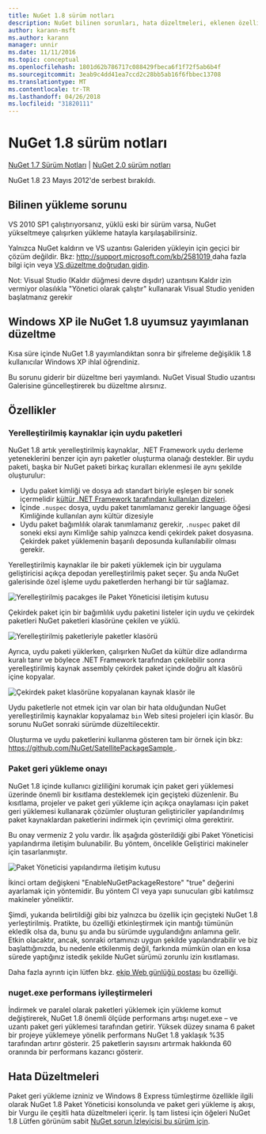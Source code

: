 ```yaml
---
title: NuGet 1.8 sürüm notları
description: NuGet bilinen sorunları, hata düzeltmeleri, eklenen özellikleri ve dcr dahil olmak üzere 1.8 için sürüm notları.
author: karann-msft
ms.author: karann
manager: unnir
ms.date: 11/11/2016
ms.topic: conceptual
ms.openlocfilehash: 1801d62b786717c088429fbeca6f1f72f5ab6b4f
ms.sourcegitcommit: 3eab9c4dd41ea7ccd2c28bb5ab16f6fbbec13708
ms.translationtype: MT
ms.contentlocale: tr-TR
ms.lasthandoff: 04/26/2018
ms.locfileid: "31820111"
---
```

# <a name="nuget-18-release-notes"></a>NuGet 1.8 sürüm notları

[NuGet 1.7 Sürüm Notları](../release-notes/nuget-1.7.md) | [NuGet 2.0 sürüm notları](../release-notes/nuget-2.0.md)

NuGet 1.8 23 Mayıs 2012'de serbest bırakıldı.

## <a name="known-installation-issue"></a>Bilinen yükleme sorunu
VS 2010 SP1 çalıştırıyorsanız, yüklü eski bir sürüm varsa, NuGet yükseltmeye çalışırken yükleme hatayla karşılaşabilirsiniz.

Yalnızca NuGet kaldırın ve VS uzantısı Galeriden yükleyin için geçici bir çözüm değildir.  Bkz: [ http://support.microsoft.com/kb/2581019 ](http://support.microsoft.com/kb/2581019) daha fazla bilgi için veya [VS düzeltme doğrudan gidin](http://bit.ly/vsixcertfix).

Not: Visual Studio (Kaldır düğmesi devre dışıdır) uzantısını Kaldır izin vermiyor olasılıkla "Yönetici olarak çalıştır" kullanarak Visual Studio yeniden başlatmanız gerekir

## <a name="nuget-18-incompatible-with-windows-xp-hotfix-published"></a>Windows XP ile NuGet 1.8 uyumsuz yayımlanan düzeltme

Kısa süre içinde NuGet 1.8 yayımlandıktan sonra bir şifreleme değişiklik 1.8 kullanıcılar Windows XP ihlal öğrendiniz.

Bu sorunu giderir bir düzeltme beri yayımlandı.  NuGet Visual Studio uzantısı Galerisine güncelleştirerek bu düzeltme alırsınız.

## <a name="features"></a>Özellikler

### <a name="satellite-packages-for-localized-resources"></a>Yerelleştirilmiş kaynaklar için uydu paketleri
NuGet 1.8 artık yerelleştirilmiş kaynaklar, .NET Framework uydu derleme yeteneklerini benzer için ayrı paketler oluşturma olanağı destekler.  Bir uydu paketi, başka bir NuGet paketi birkaç kuralları eklenmesi ile aynı şekilde oluşturulur:

* Uydu paket kimliği ve dosya adı standart biriyle eşleşen bir sonek içermelidir [kültür .NET Framework tarafından kullanılan dizeleri](http://msdn.microsoft.com/goglobal/bb896001.aspx).
* İçinde `.nuspec` dosya, uydu paket tanımlamanız gerekir language öğesi Kimliğinde kullanılan aynı kültür dizesiyle
* Uydu paket bağımlılık olarak tanımlamanız gerekir, `.nuspec` paket dil soneki eksi aynı Kimliğe sahip yalnızca kendi çekirdek paket dosyasına.  Çekirdek paket yüklemenin başarılı deposunda kullanılabilir olması gerekir.

Yerelleştirilmiş kaynaklar ile bir paketi yüklemek için bir uygulama geliştiricisi açıkça depodan yerelleştirilmiş paket seçer. Şu anda NuGet galerisinde özel işleme uydu paketlerden herhangi bir tür sağlamaz.

![Yerelleştirilmiş pacakges ile Paket Yöneticisi iletişim kutusu](./media/dlg-w-loc-packs.png)

Çekirdek paket için bir bağımlılık uydu paketini listeler için uydu ve çekirdek paketleri NuGet paketleri klasörüne çekilen ve yüklü.

![Yerelleştirilmiş paketleriyle paketler klasörü](./media/fldr-loc-packs.png)

Ayrıca, uydu paketi yüklerken, çalışırken NuGet da kültür dize adlandırma kuralı tanır ve böylece .NET Framework tarafından çekilebilir sonra yerelleştirilmiş kaynak assembly çekirdek paket içinde doğru alt klasörü içine kopyalar.

![Çekirdek paket klasörüne kopyalanan kaynak klasör ile](./media/fldr-copied-loc.png)

Uydu paketlerle not etmek için var olan bir hata olduğundan NuGet yerelleştirilmiş kaynaklar kopyalamaz `bin` Web sitesi projeleri için klasör.  Bu sorunu NuGet sonraki sürümde düzeltilecektir.

Oluşturma ve uydu paketlerini kullanma gösteren tam bir örnek için bkz: [ https://github.com/NuGet/SatellitePackageSample ](https://github.com/NuGet/SatellitePackageSample).

### <a name="package-restore-consent"></a>Paket geri yükleme onayı
NuGet 1.8 içinde kullanıcı gizliliğini korumak için paket geri yüklemesi üzerinde önemli bir kısıtlama desteklemek için geçişteki düzenlenir. Bu kısıtlama, projeler ve paket geri yükleme için açıkça onaylaması için paket geri yüklemesi kullanarak çözümler oluşturan geliştiriciler yapılandırılmış paket kaynaklardan paketlerini indirmek için çevrimiçi olma gerektirir.

Bu onay vermeniz 2 yolu vardır. İlk aşağıda gösterildiği gibi Paket Yöneticisi yapılandırma iletişim bulunabilir.  Bu yöntem, öncelikle Geliştirici makineler için tasarlanmıştır.

![Paket Yöneticisi yapılandırma iletişim kutusu](./media/pr-consent-configdlg.png)

İkinci ortam değişkeni "EnableNuGetPackageRestore" "true" değerini ayarlamak için yöntemidir.  Bu yöntem CI veya yapı sunucuları gibi katılımsız makineler yöneliktir.

Şimdi, yukarıda belirtildiği gibi biz yalnızca bu özellik için geçişteki NuGet 1.8 yerleştirilmiş.  Pratikte, bu özelliği etkinleştirmek için mantığı tümünün ekledik olsa da, bunu şu anda bu sürümde uygulandığını anlamına gelir. Etkin olacaktır, ancak, sonraki ortamınızı uygun şekilde yapılandırabilir ve biz başlattığınızda, bu nedenle etkilenmiş değil, farkında mümkün olan en kısa sürede yaptığınız istedik şekilde NuGet sürümü zorunlu izin kısıtlaması.

Daha fazla ayrıntı için lütfen bkz. [ekip Web günlüğü postası](http://blog.nuget.org/20120518/package-restore-and-consent.html) bu özelliği.

### <a name="nugetexe-performance-improvements"></a>nuget.exe performans iyileştirmeleri
İndirmek ve paralel olarak paketleri yüklemek için yükleme komut değiştirerek, NuGet 1.8 önemli ölçüde performans artışı nuget.exe – ve uzantı paket geri yüklemesi tarafından getirir.  Yüksek düzey sınama 6 paket bir projeye yüklemeye yönelik performans NuGet 1.8 yaklaşık %35 tarafından artırır gösterir.  25 paketlerin sayısını artırmak hakkında 60 oranında bir performans kazancı gösterir.

## <a name="bug-fixes"></a>Hata Düzeltmeleri
Paket geri yükleme izniniz ve Windows 8 Express tümleştirme özellikle ilgili olarak NuGet 1.8 Paket Yöneticisi konsolunda ve paket geri yükleme iş akışı, bir Vurgu ile çeşitli hata düzeltmeleri içerir.
İş tam listesi için öğeleri NuGet 1.8 Lütfen görünüm sabit [NuGet sorun İzleyicisi bu sürüm için](http://nuget.codeplex.com/workitem/list/advanced?keyword=&status=Closed&type=All&priority=All&release=NuGet%201.8&assignedTo=All&component=All&sortField=Votes&sortDirection=Descending&page=0).
